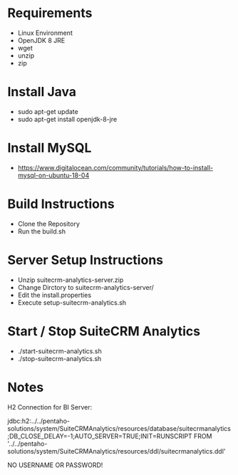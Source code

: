 # Requirements

* Linux Environment
* OpenJDK 8 JRE
* wget
* unzip
* zip

# Install Java

* sudo apt-get update
* sudo apt-get install openjdk-8-jre

# Install MySQL

* https://www.digitalocean.com/community/tutorials/how-to-install-mysql-on-ubuntu-18-04

# Build Instructions


* Clone the Repository
* Run the build.sh

# Server Setup Instructions

* Unzip suitecrm-analytics-server.zip
* Change Dirctory to suitecrm-analytics-server/
* Edit the install.properties
* Execute setup-suitecrm-analytics.sh

# Start / Stop SuiteCRM Analytics

* ./start-suitecrm-analytics.sh
* ./stop-suitecrm-analytics.sh

# Notes

H2 Connection for BI Server:

jdbc:h2:../../pentaho-solutions/system/SuiteCRMAnalytics/resources/database/suitecrmanalytics;DB_CLOSE_DELAY=-1;AUTO_SERVER=TRUE;INIT=RUNSCRIPT FROM '../../pentaho-solutions/system/SuiteCRMAnalytics/resources/ddl/suitecrmanalytics.ddl'

NO USERNAME OR PASSWORD!





